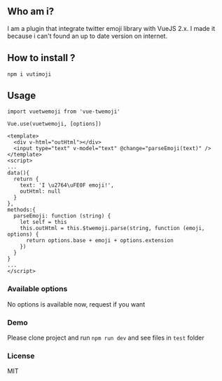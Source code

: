 ## Who am i?
I am a plugin that integrate twitter emoji library with VueJS 2.x. 
I made it because i can't found an up to date version on internet. 

## How to install ?

```
npm i vutimoji
```

## Usage

```
import vuetwemoji from 'vue-twemoji'

Vue.use(vuetwemoji, [options])
```

```
<template>
  <div v-html="outHtml"></div>
  <input type="text" v-model="text" @change="parseEmoji(text)" />
</template>
<script>
...
data(){
  return {
    text: 'I \u2764\uFE0F emoji!',
    outHtml: null
  }
},
methods:{
  parseEmoji: function (string) {
    let self = this
    this.outHtml = this.$twemoji.parse(string, function (emoji, options) {
      return options.base + emoji + options.extension
    })
  }
}
...
</script>
```

### Available options
No options is available now, request if you want

### Demo
Please clone project and run `npm run dev` and see files in `test` folder


### License
MIT


